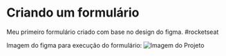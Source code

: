 # Criando um formulário
Meu primeiro formulário criado com base no design do figma. #rocketseat

Imagem do figma para execução do formulário:
<img src="https://imgur.com/Ci9b1B2](https://imgur.com/a/YfGPyGZ" alt="Imagem do Projeto">
          
